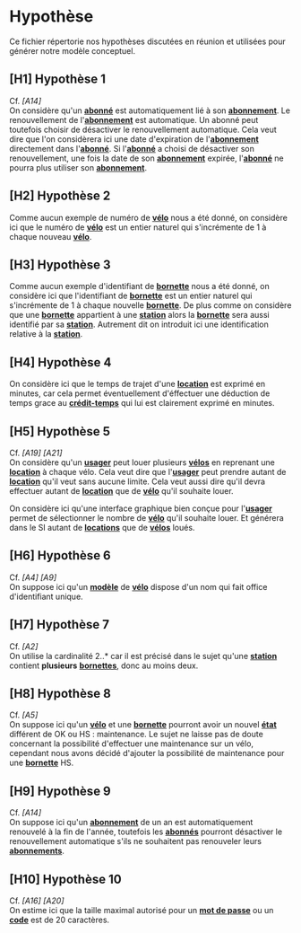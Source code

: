 # Hypothèse
Ce fichier répertorie nos hypothèses discutées en réunion et utilisées pour générer notre modèle conceptuel.

## [H1] Hypothèse 1
Cf. *[A14]* \
On considère qu'un **[abonné](glossaire.md#Abonné)** est automatiquement lié à son **[abonnement](glossaire.md#Abonnement)**.
Le renouvellement de l'**[abonnement](glossaire.md#Abonnement)** est automatique. Un abonné peut toutefois choisir de désactiver le renouvellement automatique.
Cela veut dire que l'on considèrera ici une date d'expiration de l'**[abonnement](glossaire.md#Abonnement)** directement dans l'**[abonné](glossaire.md#Abonné)**.
Si l'**[abonné](glossaire.md#Abonné)** a choisi de désactiver son renouvellement, une fois la date de son **[abonnement](glossaire.md#Abonnement)** expirée, l'**[abonné](glossaire.md#Abonné)** ne pourra plus utiliser son **[abonnement](glossaire.md#Abonnement)**.

## [H2] Hypothèse 2
Comme aucun exemple de numéro de **[vélo](glossaire.md#Vélo)** nous a été donné, on considère ici que le numéro de **[vélo](glossaire.md#Vélo)** est un entier naturel qui s'incrémente de 1 à chaque nouveau **[vélo](glossaire.md#Vélo)**.

## [H3] Hypothèse 3
Comme aucun exemple d'identifiant de **[bornette](glossaire.md#Bornette)** nous a été donné, on considère ici que l'identifiant de **[bornette](glossaire.md#Bornette)** est un entier naturel qui s'incrémente de 1 à chaque nouvelle **[bornette](glossaire.md#Bornette)**.
De plus comme on considère que une **[bornette](glossaire.md#Bornette)** appartient à une **[station](glossaire.md#Station)** alors la **[bornette](glossaire.md#Bornette)** sera aussi identifié par sa **[station](glossaire.md#Station)**.
Autrement dit on introduit ici une identification relative à la **[station](glossaire.md#Station)**.

## [H4] Hypothèse 4
On considère ici que le temps de trajet d'une **[location](glossaire.md#Location)** est exprimé en minutes, car cela permet éventuellement d'éffectuer une déduction de temps grace au **[crédit-temps](glossaire.md#Crédit-temps)** qui lui est clairement exprimé en minutes.

## [H5] Hypothèse 5
Cf. *[A19] [A21]* \
On considère qu'un **[usager](glossaire.md#Usager)** peut louer plusieurs **[vélos](glossaire.md#Vélo)** en reprenant une **[location](glossaire.md#Location)** à chaque vélo.
Cela veut dire que l'**[usager](glossaire.md#Usager)** peut prendre autant de **[location](glossaire.md#Location)** qu'il veut sans aucune limite.
Cela veut aussi dire qu'il devra effectuer autant de **[location](glossaire.md#Location)** que de **[vélo](glossaire.md#Vélo)** qu'il souhaite louer.

On considère ici qu'une interface graphique bien conçue pour l'**[usager](glossaire.md#Usager)** permet de sélectionner le nombre de **[vélo](glossaire.md#Vélo)** qu'il souhaite louer. 
Et générera dans le SI autant de **[locations](glossaire.md#Location)** que de **[vélos](glossaire.md#Vélo)** loués.

## [H6] Hypothèse 6
Cf. *[A4] [A9]*\
On suppose ici qu'un **[modèle](glossaire.md#Modèle)** de **[vélo](glossaire.md#Vélo)** dispose d'un nom qui fait office d'identifiant unique.

## [H7] Hypothèse 7
Cf. *[A2]*\
On utilise la cardinalité 2..\* car il est précisé dans le sujet qu'une **[station](glossaire.md#Station)** contient **plusieurs** **[bornettes](glossaire.md#Bornette)**, donc au moins deux.

## [H8] Hypothèse 8
Cf. *[A5]*\
On suppose ici qu'un **[vélo](glossaire.md#Vélo)** et une **[bornette](glossaire.md#Bornette)** pourront avoir un nouvel **[état](glossaire.md#État)** différent de OK ou HS : maintenance. Le sujet ne laisse pas de doute concernant la possibilité d'effectuer une maintenance sur un vélo, cependant nous avons décidé d'ajouter la possibilité de maintenance pour une **[bornette](glossaire.md#Bornette)** HS.

## [H9] Hypothèse 9
Cf. *[A14]*\
On suppose ici qu'un **[abonnement](glossaire.md#abonnement)** de un an est automatiquement renouvelé à la fin de l'année, toutefois les **[abonnés](glossaire.md#abonné)** pourront désactiver le renouvellement automatique s'ils ne souhaitent pas renouveler leurs **[abonnements](glossaire.md#abonnement)**.

## [H10] Hypothèse 10
Cf. *[A16] [A20]*\
On estime ici que la taille maximal autorisé pour un **[mot de passe](glossaire.md#mot-de-passe)** ou un **[code](glossaire.md#code)** est de 20 caractères.